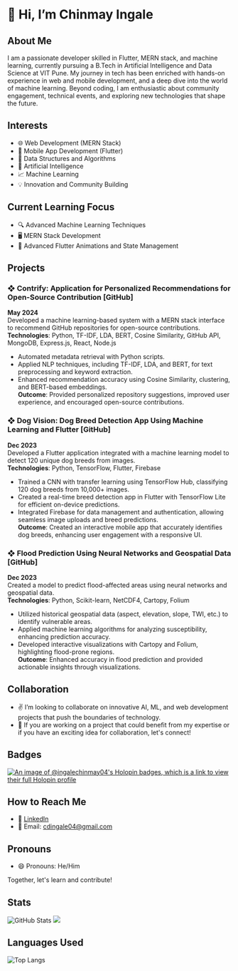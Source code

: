 # 👋 Hi, I’m Chinmay Ingale

## About Me
I am a passionate developer skilled in Flutter, MERN stack, and machine learning, currently pursuing a B.Tech in Artificial Intelligence and Data Science at VIT Pune. My journey in tech has been enriched with hands-on experience in web and mobile development, and a deep dive into the world of machine learning. Beyond coding, I am enthusiastic about community engagement, technical events, and exploring new technologies that shape the future.

## Interests
- 🌐 Web Development (MERN Stack)
- 📱 Mobile App Development (Flutter)
- 🧩 Data Structures and Algorithms
- 🤖 Artificial Intelligence
- 📈 Machine Learning
- 💡 Innovation and Community Building

## Current Learning Focus
- 🔍 Advanced Machine Learning Techniques
- 🖥️ MERN Stack Development
- 📱 Advanced Flutter Animations and State Management

## Projects
### ❖ Contrify: Application for Personalized Recommendations for Open-Source Contribution [GitHub]
**May 2024**  
Developed a machine learning-based system with a MERN stack interface to recommend GitHub repositories for open-source contributions.  
**Technologies**: Python, TF-IDF, LDA, BERT, Cosine Similarity, GitHub API, MongoDB, Express.js, React, Node.js  
- Automated metadata retrieval with Python scripts.
- Applied NLP techniques, including TF-IDF, LDA, and BERT, for text preprocessing and keyword extraction.
- Enhanced recommendation accuracy using Cosine Similarity, clustering, and BERT-based embeddings.  
**Outcome**: Provided personalized repository suggestions, improved user experience, and encouraged open-source contributions.

### ❖ Dog Vision: Dog Breed Detection App Using Machine Learning and Flutter [GitHub]
**Dec 2023**  
Developed a Flutter application integrated with a machine learning model to detect 120 unique dog breeds from images.  
**Technologies**: Python, TensorFlow, Flutter, Firebase  
- Trained a CNN with transfer learning using TensorFlow Hub, classifying 120 dog breeds from 10,000+ images.
- Created a real-time breed detection app in Flutter with TensorFlow Lite for efficient on-device predictions.
- Integrated Firebase for data management and authentication, allowing seamless image uploads and breed predictions.  
**Outcome**: Created an interactive mobile app that accurately identifies dog breeds, enhancing user engagement with a responsive UI.

### ❖ Flood Prediction Using Neural Networks and Geospatial Data [GitHub]
**Dec 2023**  
Created a model to predict flood-affected areas using neural networks and geospatial data.  
**Technologies**: Python, Scikit-learn, NetCDF4, Cartopy, Folium  
- Utilized historical geospatial data (aspect, elevation, slope, TWI, etc.) to identify vulnerable areas.
- Applied machine learning algorithms for analyzing susceptibility, enhancing prediction accuracy.
- Developed interactive visualizations with Cartopy and Folium, highlighting flood-prone regions.  
**Outcome**: Enhanced accuracy in flood prediction and provided actionable insights through visualizations.

## Collaboration
- ✌️ I’m looking to collaborate on innovative AI, ML, and web development projects that push the boundaries of technology.
- 🤝 If you are working on a project that could benefit from my expertise or if you have an exciting idea for collaboration, let's connect!

## Badges
  [![An image of @ingalechinmay04's Holopin badges, which is a link to view their full Holopin profile](https://holopin.me/ingalechinmay04)](https://holopin.io/@ingalechinmay04)

## How to Reach Me
- 🔗 [LinkedIn](https://www.linkedin.com/in/chinmay-ingale-474606258/)
- 📧 Email: cdingale04@gmail.com

## Pronouns
- 😄 Pronouns: He/Him

Together, let's learn and contribute!
## Stats 
![GitHub Stats](https://github-readme-stats.vercel.app/api?username=IngaleChinmay04&show_icons=true&theme=dark) 
![](https://streak-stats.demolab.com/?user=IngaleChinmay04&theme=dark)

## Languages Used
![Top Langs](https://github-readme-stats.vercel.app/api/top-langs/?username=IngaleChinmay04&layout=compact&theme=dark)

<!--
**IngaleChinmay04/IngaleChinmay04** is a ✨ _special_ ✨ repository because its `README.md` (this file) appears on your GitHub profile.

Here are some ideas to get you started:

- 🔭 I’m currently working on ...
- 🌱 I’m currently learning ...
- 👯 I’m looking to collaborate on ...
- 🤔 I’m looking for help with ...
- 💬 Ask me about ...
- 📫 How to reach me: ...
- 😄 Pronouns: ...
- ⚡ Fun fact: ...
-->
